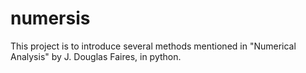 # numersis
This project is to introduce several methods mentioned in "Numerical Analysis" by J. Douglas Faires, in python.
